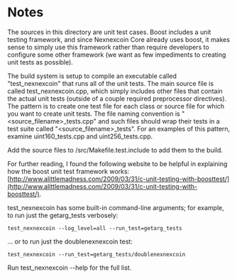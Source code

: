 # Notes
The sources in this directory are unit test cases.  Boost includes a
unit testing framework, and since Nexnexcoin Core already uses boost, it makes
sense to simply use this framework rather than require developers to
configure some other framework (we want as few impediments to creating
unit tests as possible).

The build system is setup to compile an executable called "test_nexnexcoin"
that runs all of the unit tests.  The main source file is called
test_nexnexcoin.cpp, which simply includes other files that contain the
actual unit tests (outside of a couple required preprocessor
directives).  The pattern is to create one test file for each class or
source file for which you want to create unit tests.  The file naming
convention is "<source_filename>_tests.cpp" and such files should wrap
their tests in a test suite called "<source_filename>_tests".  For an
examples of this pattern, examine uint160_tests.cpp and
uint256_tests.cpp.

Add the source files to /src/Makefile.test.include to add them to the build.

For further reading, I found the following website to be helpful in
explaining how the boost unit test framework works:
[http://www.alittlemadness.com/2009/03/31/c-unit-testing-with-boosttest/](http://www.alittlemadness.com/2009/03/31/c-unit-testing-with-boosttest/).

test_nexnexcoin has some built-in command-line arguments; for
example, to run just the getarg_tests verbosely:

    test_nexnexcoin --log_level=all --run_test=getarg_tests

... or to run just the doublenexnexcoin test:

    test_nexnexcoin --run_test=getarg_tests/doublenexnexcoin

Run  test_nexnexcoin --help   for the full list.

